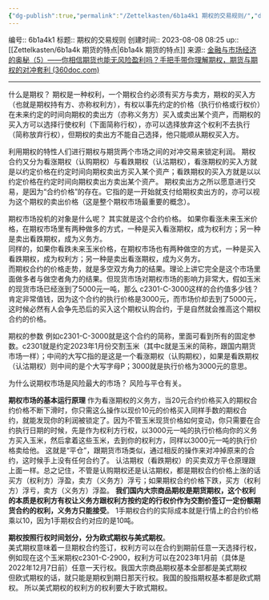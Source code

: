 ```yaml
---
{"dg-publish":true,"permalink":"/Zettelkasten/6b1a4k1 期权的交易规则/","dgPassFrontmatter":true}
---
```


编号:: 6b1a4k1
标题:: 期权的交易规则
创建时间:: 2023-08-08 08:25
up:: [[Zettelkasten/6b1a4k 期货的特点\|6b1a4k 期货的特点]]
来源:: [金融与市场经济的奥秘（5）——你相信期货也能无风险盈利吗？手把手带你理解期权，期货与期权的对冲套利 (360doc.com)](http://www.360doc.com/content/22/1211/14/11234570_1059851225.shtml)

---

什么是期权？
期权是一种权利，一个期权合约必须有买方与卖方，期权的买入方（也就是期权持有方、亦称权利方），有权以事先约定的价格（执行价格或行权价）在未来约定的时间向期权的卖出方（亦称义务方）买入或卖出某个资产，而期权的买入方可以选择行使权利（下面简称行权），亦可以选择放弃这个权利不去执行（简称放弃行权），但期权的卖出方不能自己选择，他只能顺从期权买入方。

利用期权的特性人们进行期权与期货两个市场之间的对冲交易来锁定利润。
期权合约又分为看涨期权（认购期权）与看跌期权（认沽期权），看涨期权的买入方就是以约定价格在约定时间向期权卖出方买入某个资产；看跌期权的买入方就是以以约定价格在约定时间向期权卖出方卖出某个资产。
期权卖出方之所以愿意进行交易，是因为“合约价格”的存在。它指的是一开始就支付给期权卖出方的，亦可以视为这个期权的卖出价格（这是整个期权市场最重要的概念）。

期权市场投机的对象是什么呢？
其实就是这个合约价格。
如果你看涨未来玉米价格，在期权市场里有两种做多的方式，一种是买入看涨期权，成为权利方；另一种是卖出看跌期权，成为义务方。  
同样的，如果你看跌未来玉米价格，在期权市场也有两种做空的方式，一种是买入看跌期权，成为权利方；另一种是卖出看涨期权，成为义务方。  
而期权合约的价格走势，就是多空双方角力的结果。理论上讲它完全是这个市场里面做多者与做空者角力的结果。但现货市场对期权市场的影响力非常大，假如玉米的现货市场已经涨到了5000元一吨，那么 c2301-C-3000这样的合约值多少钱？肯定非常值钱，因为这个合约的执行价格是3000元，而市场价却去到了5000元，这时候必然有人会争先恐后的买入这个期权认购合约，于是自然就会推高这个期权合约的价格。

期权的参数
例如c2301-C-3000就是这个合约的简称，里面可看到所有的固定参数。c2301就是约定2023年1月份交割玉米（其中c就是玉米的简称，跟国内期货市场一样）；中间的大写C指的是这是一个看涨期权（认购期权），如果是看跌期权（认沽期权）则中间的是个大写字母P；3000就是执行价格为3000元的意思。

为什么说期权市场是风险最大的市场？
风险与平仓有关。

**期权市场的基本运行原理**
作为看涨期权的义务方，当20元合约价格买入的期权合约价格不断下滑时，你只需这么操作以现价10元的价格买入同样手数的期权合约，就能发现你的利润被锁定了。因为不管玉米现货价格如何变动，你只需要在合约执行日期的时候，先是作为权利方行权，以3000元一吨的执行价格向你的义务方买入玉米，然后拿着这些玉米，去到你的权利方，同样以3000元一吨的执行价格卖给他。
这就是“平仓”，跟期货市场类似，通过相反的操作来对冲掉原来的合约，这时候手上没有任何合约了。
认沽期权（看跌期权）的买卖双方平仓原理跟上面一样。总之记住，不管是认购期权还是认沽期权，都是期权合约价格上涨的话买方（权利方）浮盈，卖方（义务方）浮亏；如果期权合约价格下跌，买方（权利方）浮亏，卖方（义务方）浮盈。
**我们国内大宗商品期权是期货期权，这个权利的本质是权利方有权让义务方跟权利方按约定的行权价作为交割价签订一定份额期货合约的权利，义务方只能接受**。
1手期权合约的实际成本就是行情上的合约价格乘以10，因为1手期权合约对应的是10吨。

**期权按照行权时间划分，分为欧式期权与美式期权**。  
美式期权意味着一旦期权合约签订，权利方可以在合约到期前任意一天选择行权，例如现在这个玉米期权c2301-C-2900，权利方可以在2023年1月前（具体是2022年12月7日前）任意一天行权。我国大宗商品期权基本全部都是美式期权  
但欧式期权的话，就只能是期权到期日那天行权。我国的股指期权基本都是欧式期权。
所以美式期权的权利方的权利要大于欧式期权。